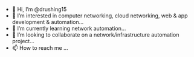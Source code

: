 - 👋 Hi, I’m @drushing15
- 👀 I’m interested in computer networking, cloud networking, web & app development & automation...
- 🌱 I’m currently learning network automation...
- 💞️ I’m looking to collaborate on a network/infrastructure automation project...
- 📫 How to reach me ...

<!---
drushing15/drushing15 is a ✨ special ✨ repository because its `README.md` (this file) appears on your GitHub profile.
You can click the Preview link to take a look at your changes.
--->
